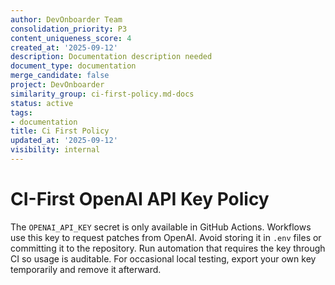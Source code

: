 ```yaml
---
author: DevOnboarder Team
consolidation_priority: P3
content_uniqueness_score: 4
created_at: '2025-09-12'
description: Documentation description needed
document_type: documentation
merge_candidate: false
project: DevOnboarder
similarity_group: ci-first-policy.md-docs
status: active
tags:
- documentation
title: Ci First Policy
updated_at: '2025-09-12'
visibility: internal
---
```


# CI-First OpenAI API Key Policy

The `OPENAI_API_KEY` secret is only available in GitHub Actions. Workflows use this key to request patches from OpenAI. Avoid storing it in `.env` files or committing it to the repository. Run automation that requires the key through CI so usage is auditable. For occasional local testing, export your own key temporarily and remove it afterward.
